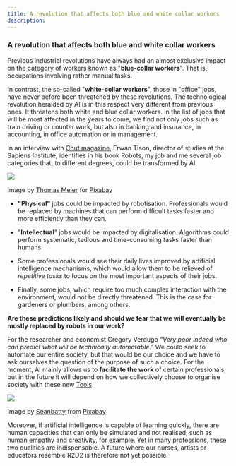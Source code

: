 ```yaml
---
title: A revolution that affects both blue and white collar workers
description:
---
```

### A revolution that affects both blue and white collar workers

Previous industrial revolutions have always had an almost exclusive impact on the category of workers known as "**blue-collar workers**". That is, occupations involving rather manual tasks.

In contrast, the so-called "**white-collar workers**", those in "office" jobs, have never before been threatened by these revolutions. The technological revolution heralded by AI is in this respect very different from previous ones. It threatens both white and blue collar workers. In the list of jobs that will be most affected in the years to come, we find not only jobs such as train driving or counter work, but also in banking and insurance, in accounting, in office automation or in management.

In an interview with [Chut magazine](https://chut.media/portraits/erwann-tison-le-numerique-mon-emploi-et-moi/), Erwan Tison, director of studies at the Sapiens Institute, identifies in his book Robots, my job and me several job categories that, to different degrees, could be transformed by AI.

![](/static/humanVSIA.jpg)

Image by [Thomas Meier](https://pixabay.com/users/tmeier1964-2034229/?utm_source=link-attribution&utm_medium=referral&utm_campaign=image&utm_content=1193318) for [Pixabay](https://pixabay.com/?utm_source=link-attribution&utm_medium=referral&utm_campaign=image&utm_content=1193318)

*   **"Physical"** jobs could be impacted by robotisation. Professionals would be replaced by machines that can perform difficult tasks faster and more efficiently than they can.


*   "**Intellectual**" jobs would be impacted by digitalisation. Algorithms could perform systematic, tedious and time-consuming tasks faster than humans.


*   Some professionals would see their daily lives improved by artificial intelligence mechanisms, which would allow them to be relieved of _repetitive tasks_ to focus on the most important aspects of their jobs.


*   Finally, some jobs, which require too much complex interaction with the environment, would not be directly threatened. This is the case for gardeners or plumbers, among others.


**Are these predictions likely and should we fear that we will eventually be mostly replaced by robots in our work?**

For the researcher and economist Gregory Verdugo _"Very poor indeed who can predict what will be technically automatable."_ We could seek to automate our entire society, but that would be our choice and we have to ask ourselves the question of the purpose of such a choice. For the moment, AI mainly allows us to **facilitate the work** of certain professionals, but in the future it will depend on how we collectively choose to organise society with these new [Tools](>).

![](>)

Image by [Seanbatty](https://pixabay.com/fr/users/Seanbatty-5097598/?utm_source=link-attribution&utm_medium=referral&utm_campaign=image&utm_content=2228610) from [Pixabay](https://pixabay.com/fr/?utm_source=link-attribution&utm_medium=referral&utm_campaign=image&utm_content=2228610)

Moreover, if artificial intelligence is capable of learning quickly, there are human capacities that can only be simulated and not realised, such as human empathy and creativity, for example. Yet in many professions, these two qualities are indispensable. A future where our nurses, artists or educators resemble R2D2 is therefore not yet possible.
